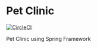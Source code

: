 # Pet Clinic
[![CircleCI](https://circleci.com/gh/jaepgh/pet-clinic.svg?style=svg)](https://circleci.com/gh/jaepgh/pet-clinic)

Pet Clinic using Spring Framework
